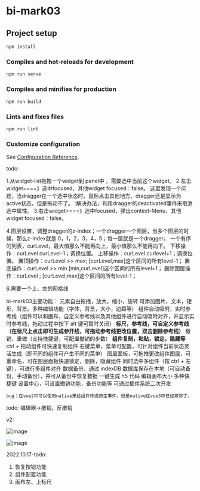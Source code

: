 # bi-mark03

## Project setup
```
npm install
```

### Compiles and hot-reloads for development
```
npm run serve
```

### Compiles and minifies for production
```
npm run build
```

### Lints and fixes files
```
npm run lint
```

### Customize configuration
See [Configuration Reference](https://cli.vuejs.org/config/).


todo:

1.从widget-list拖拽一个widget到 panel中 ，需要选中当前这个widget。
2.左击widget====》选中focused，其他widget focused：false。 
    这里发现一个问题，当dragger在一个选中状态时，鼠标点击其他地方，dragger还是显示为active状态，但是拖动不了。
    :解决办法，利用dragger的deactivated事件来取消选中属性。
3.右击widget====》选中focused，弹出context-Menu，其他widget focused：false。

4.图层设置，调整dragger的z-index；一个dragger一个图层，当多个图层的时候，那么z-index就是 0，1，2，3，4，5；每一层就是一个dragger。
 一个有序的列表，curLevel，最大值那么不能再向上，最小值那么不能再向下。
 下移操作：curLevel curLevel-1；调换位置。 上移操作：curLevel curlevel+1；调换位置。
 置顶操作：curLevel >> max; [curLevel,max]这个区间的所有level-1； 置底操作：curLevel >> min [min,curLevel]这个区间的所有level+1；
 删除图层操作：curLevel ; [curLevel,max]这个区间的所有level-1；

6.需要一个上、左的网格线

 


bi-mark03主要功能：
    元素自由拖拽，放大，缩小，旋转
    可添加图片，文本，矩形，背景。多种编辑功能（字体，背景，大小，边距等）
    组件自动吸附，实时参考线（组件可以和画布，自定义参考线以及其他组件进行自动吸附对齐，并显示实时参考线，拖动过程中按下 alt 键可暂时关闭）
    **标尺，参考线，可自定义参考线（在标尺上点击即可生成参开线，可拖动参考线更改位置，双击删除参考线）**
    撤销，重做（支持快捷键，可配置撤销的步数）
    **组件复制，粘贴，锁定，隐藏等**
    ctrl + 拖动组件可快速复制组件
    右键菜单，菜单可配置，可针对组件当前状态灵活生成（即不同的组件可产生不同的菜单）
    图层面板，可拖拽更改组件图层，可重命名，可在图层面板快速锁定，删除，隐藏组件
    同时选中多组件（按 ctrl + 左键），可进行多组件对齐
    数据备份，通过 indexDB 数据库保存在本地（可自动备份，手动备份），并可从备份中恢复数据
    一键生成 h5 代码
    编辑画布大小
    多种快捷键
    设置中心，可设置撤销功能，备份功能等
    可通过插件系统二次开发





    bug：在vue2中可以使用native来给组件传递原生事件，但是native在vue3中已经移除了。

todo:
  编辑器->撤销，反撤销

v2:

![image](https://cdn.staticaly.com/gh/hbkgoing/blog_imgs@master/20210423/image.7imjcc4tk440.webp)


![image](https://cdn.staticaly.com/gh/hbkgoing/blog_imgs@master/20210423/image.5u6ogxp4pyo0.webp)


2022.10.17-todo:

1. 恢复按钮功能
2. 组件配置功能
3. 画布左、上标尺
 





    